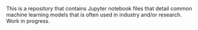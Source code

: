 This is a repository that contains Jupyter notebook files that detail common machine learning models that is often used in industry and/or research. Work in progress.
